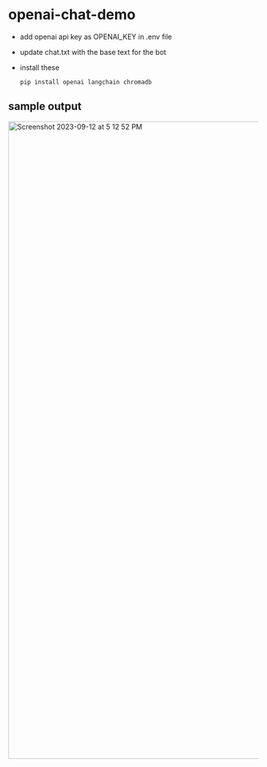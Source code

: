 # openai-chat-demo


- add openai api key as OPENAI_KEY in .env file
- update chat.txt with the base text for the bot
- install these
  
  ```
  pip install openai langchain chromadb
  ```

## sample output
<img width="1282" alt="Screenshot 2023-09-12 at 5 12 52 PM" src="https://github.com/aruntemme/openai-chat-demo/assets/41118187/7ff90feb-354a-4a78-a7e4-d3434d9b3429">



